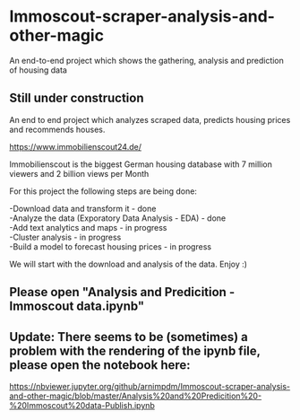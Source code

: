 # Immoscout-scraper-analysis-and-other-magic
An end-to-end project which shows the gathering, analysis and prediction of housing data

## Still under construction

An end to end project which analyzes scraped data, predicts housing prices and recommends houses.

https://www.immobilienscout24.de/

Immobilienscout is the biggest German housing database with 7 million viewers and 2 billion views per Month

For this project the following steps are being done:

 -Download data and transform it - done<br>
 -Analyze the data (Exporatory Data Analysis - EDA) - done<br>
 -Add text analytics and maps - in progress<br>
 -Cluster analysis - in progress<br>
 -Build a model to forecast housing prices - in progress<br>

We will start with the download and analysis of the data. Enjoy :)

## Please open "Analysis and Predicition - Immoscout data.ipynb"

## Update: There seems to be (sometimes) a problem with the rendering of the ipynb file, please open the notebook here:

https://nbviewer.jupyter.org/github/arnimpdm/Immoscout-scraper-analysis-and-other-magic/blob/master/Analysis%20and%20Predicition%20-%20Immoscout%20data-Publish.ipynb
